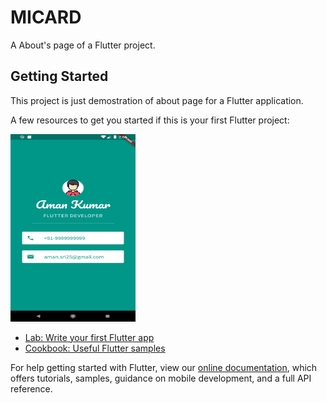 # MICARD

A About's page of a Flutter project.

## Getting Started

This project is just demostration of about page for a Flutter application.

A few resources to get you started if this is your first Flutter project:

<img src="lib/image/Screenshot.png" width=200px height=300px/>

- [Lab: Write your first Flutter app](https://flutter.dev/docs/get-started/codelab)
- [Cookbook: Useful Flutter samples](https://flutter.dev/docs/cookbook)

For help getting started with Flutter, view our
[online documentation](https://flutter.dev/docs), which offers tutorials,
samples, guidance on mobile development, and a full API reference.
